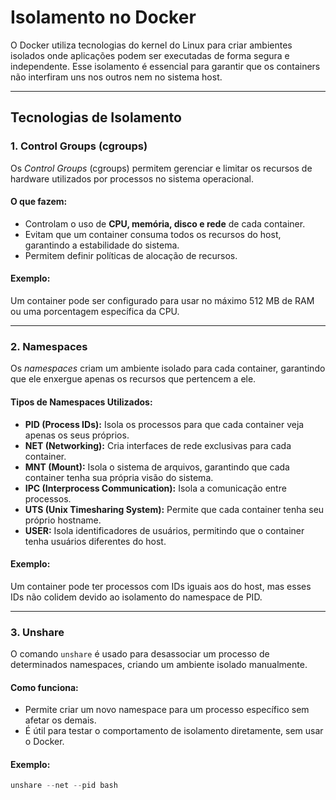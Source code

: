 # Isolamento no Docker

O Docker utiliza tecnologias do kernel do Linux para criar ambientes isolados onde aplicações podem ser executadas de forma segura e independente. Esse isolamento é essencial para garantir que os containers não interfiram uns nos outros nem no sistema host.

---

## Tecnologias de Isolamento

### **1. Control Groups (cgroups)**

Os _Control Groups_ (cgroups) permitem gerenciar e limitar os recursos de hardware utilizados por processos no sistema operacional.

#### O que fazem:

- Controlam o uso de **CPU, memória, disco e rede** de cada container.
- Evitam que um container consuma todos os recursos do host, garantindo a estabilidade do sistema.
- Permitem definir políticas de alocação de recursos.

#### Exemplo:

Um container pode ser configurado para usar no máximo 512 MB de RAM ou uma porcentagem específica da CPU.

---

### **2. Namespaces**

Os _namespaces_ criam um ambiente isolado para cada container, garantindo que ele enxergue apenas os recursos que pertencem a ele.

#### Tipos de Namespaces Utilizados:

- **PID (Process IDs):** Isola os processos para que cada container veja apenas os seus próprios.
- **NET (Networking):** Cria interfaces de rede exclusivas para cada container.
- **MNT (Mount):** Isola o sistema de arquivos, garantindo que cada container tenha sua própria visão do sistema.
- **IPC (Interprocess Communication):** Isola a comunicação entre processos.
- **UTS (Unix Timesharing System):** Permite que cada container tenha seu próprio hostname.
- **USER:** Isola identificadores de usuários, permitindo que o container tenha usuários diferentes do host.

#### Exemplo:

Um container pode ter processos com IDs iguais aos do host, mas esses IDs não colidem devido ao isolamento do namespace de PID.

---

### **3. Unshare**

O comando `unshare` é usado para desassociar um processo de determinados namespaces, criando um ambiente isolado manualmente.

#### Como funciona:

- Permite criar um novo namespace para um processo específico sem afetar os demais.
- É útil para testar o comportamento de isolamento diretamente, sem usar o Docker.

#### Exemplo:

```powershell
unshare --net --pid bash
```
